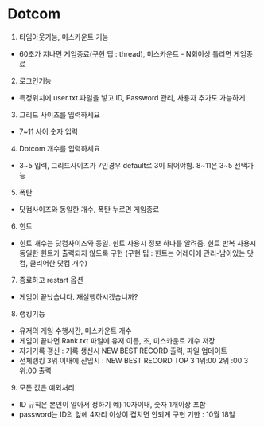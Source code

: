 # Dotcom
1.	타임아웃기능, 미스카운트 기능
-	60초가 지나면 게임종료(구현 팁 : thread), 미스카운트 - N회이상 틀리면 게임종료
2.	로그인기능
-	특정위치에 user.txt.파일을 넣고 ID, Password 관리, 사용자 추가도 가능하게

3.	그리드 사이즈를 입력하세요
-	7~11 사이 숫자 입력
4.	Dotcom 개수를 입력하세요
-	3~5 입력, 그리드사이즈가 7인경우 default로 3이 되어야함. 8~11은 3~5 선택가능
5.	폭탄
-	닷컴사이즈와 동일한 개수, 폭탄 누르면 게임종료
6.	힌트
-	힌트 개수는 닷컴사이즈와 동일. 힌트 사용시 정보 하나를 알려줌. 힌트 반복 사용시 동일한 힌트가 출력되지 않도록 구현 (구현 팁 : 힌트는 어레이에 관리-남아있는 닷컴, 클리어한 닷컴 개수)
7.	종료하고 restart 옵션
-	게임이 끝났습니다. 재실행하시겠습니까?
8.	랭킹기능
-	유저의 게임 수행시간, 미스카운트 개수
-	게임이 끝나면 Rank.txt 파일에 유저 이름, 초, 미스카운트 개수 저장
-	자기기록 갱신 : 기록 생신시 NEW BEST RECORD 출력, 파일 업데이트
-	전체랭킹 3위 이내에 진입시 : NEW BEST RECORD TOP 3 1위:00 2위 :00 3위:00 출력 
9.	모든 값은 예외처리
-	ID 규칙은 본인이 알아서 정하기 예) 10자이내, 숫자 1개이상 포함
-	password는 ID의 앞에 4자리 이상이 겹치면 안되게 구현
기한 : 10월 18일
